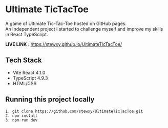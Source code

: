 # Ultimate TicTacToe

A game of Ultimate Tic-Tac-Toe hosted on GitHub pages. <br /> 
An Independent project I started to challenge myself and improve my skills in React TypeScript. <br/>

**LIVE LINK** : https://stewxy.github.io/UltimateTicTacToe/

## Tech Stack<br />
- Vite React 4.1.0
- TypeScript 4.9.3
- HTML/CSS

## Running this project locally
```
1. git clone https://github.com/stewxy/UltimateTicTacToe.git
2. npm install
3. npm run dev
```
